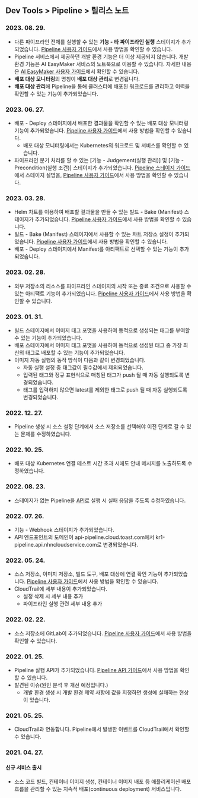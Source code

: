 ## Dev Tools > Pipeline > 릴리스 노트

### 2023. 08. 29.
* 다른 파이프라인 전체를 실행할 수 있는 **기능 - 타 파이프라인 실행** 스테이지가 추가되었습니다. [Pipeline 사용자 가이드](/Dev%20Tools/Pipeline/ko/stage-guide/#_4)에서 사용 방법을 확인할 수 있습니다.
* Pipeline 서비스에서 제공하던 개발 환경 기능은 더 이상 제공되지 않습니다. 개발 환경 기능은 AI EasyMaker 서비스의 노트북으로 이용할 수 있습니다. 자세한 내용은 [AI EasyMaker 사용자 가이드](https://docs.nhncloud.com/ko/Machine%20Learning/AI%20EasyMaker/ko/console-guide/#_2)에서 확인할 수 있습니다.
* **배포 대상 모니터링**의 명칭이 **배포 대상 관리**로 변경됩니다.
* **배포 대상 관리**에 Pipeline을 통해 클러스터에 배포된 워크로드를 관리하고 이력을 확인할 수 있는 기능이 추가되었습니다.

### 2023. 06. 27.
* 배포 - Deploy 스테이지에서 배포한 결과물을 확인할 수 있는 배포 대상 모니터링 기능이 추가되었습니다. [Pipeline 사용자 가이드](/Dev%20Tools/Pipeline/ko/deploy-target-monitoring)에서 사용 방법을 확인할 수 있습니다.
    * 배포 대상 모니터링에서는 Kubernetes의 워크로드 및 서비스를 확인할 수 있습니다.
* 파이프라인 분기 처리를 할 수 있는 [기능 - Judgement(실행 관리)] 및 [기능 - Precondition(실행 조건)] 스테이지가 추가되었습니다. [Pipeline 스테이지 가이드](/Dev%20Tools/Pipeline/ko/stage-guide/#-judgement)에서 스테이지 설명을, [Pipeline 사용자 가이드](/Dev%20Tools/Pipeline/ko/pipeline-management/#_15)에서 사용 방법을 확인할 수 있습니다.

### 2023. 03. 28.
* Helm 차트를 이용하여 배포할 결과물을 만들 수 있는 빌드 - Bake (Manifest) 스테이지가 추가되었습니다. [Pipeline 사용자 가이드](/Dev%20Tools/Pipeline/ko/stage-guide/#-bake-manifest)에서 사용 방법을 확인할 수 있습니다.
* 빌드 - Bake (Manifest) 스테이지에서 사용할 수 있는 차트 저장소 설정이 추가되었습니다. [Pipeline 사용자 가이드](/Dev%20Tools/Pipeline/ko/environment-config/#_6)에서 사용 방법을 확인할 수 있습니다.
* 배포 - Deploy 스테이지에서 Manifest를 아티팩트로 선택할 수 있는 기능이 추가되었습니다.

### 2023. 02. 28.
* 외부 저장소의 리소스를 파이프라인 스테이지의 시작 또는 종료 조건으로 사용할 수 있는 아티팩트 기능이 추가되었습니다. [Pipeline 사용자 가이드](/Dev%20Tools/Pipeline/ko/pipeline-management/#_1)에서 사용 방법을 확인할 수 있습니다.

### 2023. 01. 31.
* 빌드 스테이지에서 이미지 태그 포맷을 사용하여 동적으로 생성되는 태그를 부여할 수 있는 기능이 추가되었습니다.
* 배포 스테이지에서 이미지 태그 포맷을 사용하여 동적으로 생성된 태그 중 가장 최신의 태그로 배포할 수 있는 기능이 추가되었습니다.
* 이미지 자동 실행의 동작 방식이 다음과 같이 변경되었습니다.
    * 자동 실행 설정 중 태그값이 필수값에서 제외되었습니다.
    * 입력된 태그와 정규 표현식으로 매칭된 태그가 push 될 때 자동 실행되도록 변경되었습니다.  
    * 태그를 입력하지 않으면 latest를 제외한 태그로 push 될 때 자동 실행되도록 변경되었습니다.

### 2022. 12. 27.
* Pipeline 생성 시 소스 설정 단계에서 소스 저장소를 선택해야 이전 단계로 갈 수 있는 문제를 수정하였습니다.

### 2022. 10. 25.
* 배포 대상 Kubernetes 연결 테스트 시간 초과 시에도 안내 메시지를 노출하도록 수정하였습니다.

### 2022. 08. 23.
* 스테이지가 없는 Pipeline을 [API](/Dev%20Tools/Pipeline/ko/api-guide/#pipeline)로 실행 시 실패 응답을 주도록 수정하였습니다.

### 2022. 07. 26.
* 기능 - Webhook 스테이지가 추가되었습니다.
* API 엔드포인트의 도메인이 api-pipeline.cloud.toast.com에서 kr1-pipeline.api.nhncloudservice.com로 변경되었습니다.

### 2022. 05. 24.
* 소스 저장소, 이미지 저장소, 빌드 도구, 배포 대상에 연결 확인 기능이 추가되었습니다. [Pipeline 사용자 가이드](/Dev%20Tools/Pipeline/ko/environment-config)에서 사용 방법을 확인할 수 있습니다. 
* CloudTrail에 세부 내용이 추가되었습니다.
    * 설정 삭제 시 세부 내용 추가
    * 파이프라인 실행 관련 세부 내용 추가

### 2022. 02. 22.
* 소스 저장소에 GitLab이 추가되었습니다. [Pipeline 사용자 가이드](/Dev%20Tools/Pipeline/ko/environment-config/#_2)에서 사용 방법을 확인할 수 있습니다.

### 2022. 01. 25.
* Pipeline 실행 API가 추가되었습니다. [Pipeline API 가이드](/Dev%20Tools/Pipeline/ko/api-guide/#pipeline)에서 사용 방법을 확인할 수 있습니다.
* 발견된 이슈(원인 분석 후 개선 예정입니다.)
    * 개발 환경 생성 시 개발 환경 제약 사항에 값을 지정하면 생성에 실패하는 현상이 있습니다.

### 2021. 05. 25.
* CloudTrail과 연동합니다. Pipeline에서 발생한 이벤트를 CloudTrail에서 확인할 수 있습니다.

### 2021. 04. 27.

#### 신규 서비스 출시
* 소스 코드 빌드, 컨테이너 이미지 생성, 컨테이너 이미지 배포 등 애플리케이션 배포 흐름을 관리할 수 있는 지속적 배포(continuous deployment) 서비스입니다.
